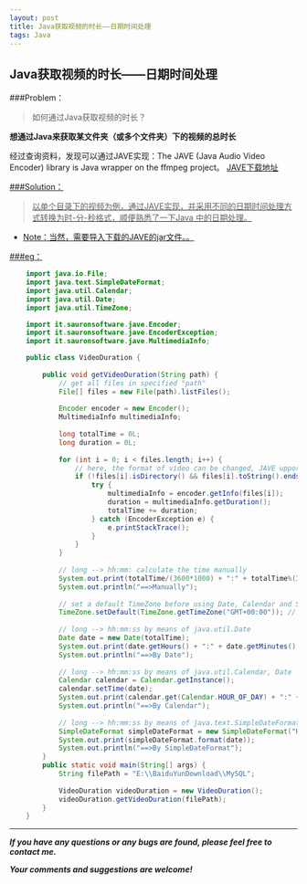 ```yaml
---
layout: post
title: Java获取视频的时长——日期时间处理
tags: Java
---
```

## Java获取视频的时长——日期时间处理
###Problem：

>如何通过Java获取视频的时长？

**想通过Java来获取某文件夹（或多个文件夹）下的视频的总时长**

经过查询资料，发现可以通过JAVE实现：The JAVE (Java Audio Video Encoder) library is Java wrapper on the ffmpeg project。
<a href="http://www.sauronsoftware.it/projects/jave/download.php" target="blank"> JAVE下载地址


###Solution：
>以单个目录下的视频为例，通过JAVE实现，并采用不同的日期时间处理方式转换为时-分-秒格式，顺便熟悉了一下Java 中的日期处理。

- Note：当然，需要导入下载的JAVE的jar文件。。

###eg：

``` java
	import java.io.File;
	import java.text.SimpleDateFormat;
	import java.util.Calendar;
	import java.util.Date;
	import java.util.TimeZone;

	import it.sauronsoftware.jave.Encoder;
	import it.sauronsoftware.jave.EncoderException;
	import it.sauronsoftware.jave.MultimediaInfo;

	public class VideoDuration {
		
		public void getVideoDuration(String path) {
			// get all files in specified "path"
			File[] files = new File(path).listFiles();
			
			Encoder encoder = new Encoder();
			MultimediaInfo multimediaInfo;
			
			long totalTime = 0L;
			long duration = 0L;
			
			for (int i = 0; i < files.length; i++) {
				// here, the format of video can be changed, JAVE upports dozens of formats
				if (!files[i].isDirectory() && files[i].toString().endsWith(".avi")) {
					try {
						multimediaInfo = encoder.getInfo(files[i]);
						duration = multimediaInfo.getDuration();
						totalTime += duration;
					} catch (EncoderException e) {
						e.printStackTrace();
					}
				}
			}
			
			// long --> hh:mm: calculate the time manually
			System.out.print(totalTime/(3600*1000) + ":" + totalTime%(3600*1000)/(60*1000) + ":" + totalTime%(3600*1000)%(60*1000)/1000);
			System.out.println("==>Manually");
			
			// set a default TimeZone before using Date, Calendar and SimpleDateFormat 	
			TimeZone.setDefault(TimeZone.getTimeZone("GMT+00:00")); // January 1, 1970, 00:00:00 GMT(can be found in Date.class)
			
			// long --> hh:mm:ss by means of java.util.Date
			Date date = new Date(totalTime);		
			System.out.print(date.getHours() + ":" + date.getMinutes() + ":" + date.getSeconds());
			System.out.println("==>By Date");
			
			// long --> hh:mm:ss by means of java.util.Calendar, Date
			Calendar calendar = Calendar.getInstance();
			calendar.setTime(date);
			System.out.print(calendar.get(Calendar.HOUR_OF_DAY) + ":" + calendar.get(Calendar.MINUTE) + ":" + calendar.get(Calendar.SECOND));
			System.out.println("==>By Calendar");
			
			// long --> hh:mm:ss by means of java.text.SimpleDateFormat, java.util.Date
			SimpleDateFormat simpleDateFormat = new SimpleDateFormat("HH:mm:ss");
			System.out.print(simpleDateFormat.format(date));
			System.out.println("==>By SimpleDateFormat");
		}
		public static void main(String[] args) {
			String filePath	= "E:\\BaiduYunDownload\\MySQL";
			
			VideoDuration videoDuration = new VideoDuration();		
			videoDuration.getVideoDuration(filePath);
		}
	}
```

---
***If you have any questions or any bugs are found, please feel free to contact me.***

***Your comments and suggestions are welcome!***
